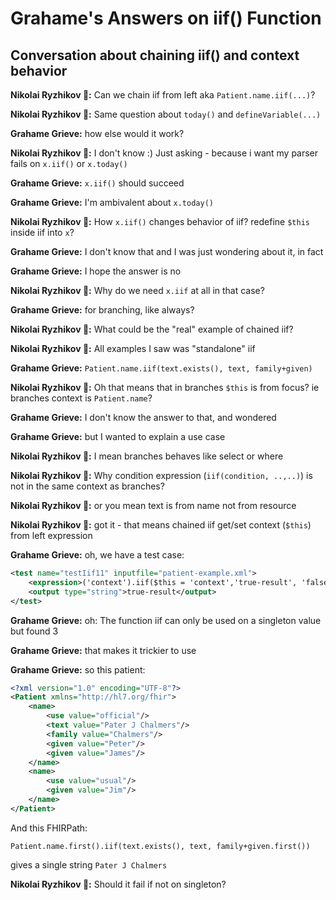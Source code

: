 # Grahame's Answers on iif() Function

## Conversation about chaining iif() and context behavior

**Nikolai Ryzhikov 🐬:** Can we chain iif from left aka `Patient.name.iif(...)`?

**Nikolai Ryzhikov 🐬:** Same question about `today()` and `defineVariable(...)`

**Grahame Grieve:** how else would it work?

**Nikolai Ryzhikov 🐬:** I don't know :) Just asking - because i want my parser fails on `x.iif()` or `x.today()`

**Grahame Grieve:** `x.iif()` should succeed

**Grahame Grieve:** I'm ambivalent about `x.today()`

**Nikolai Ryzhikov 🐬:** How `x.iif()` changes behavior of iif? redefine `$this` inside iif into `x`?

**Grahame Grieve:** I don't know that and I was just wondering about it, in fact

**Grahame Grieve:** I hope the answer is no

**Nikolai Ryzhikov 🐬:** Why do we need `x.iif` at all in that case?

**Grahame Grieve:** for branching, like always?

**Nikolai Ryzhikov 🐬:** What could be the "real" example of chained iif?

**Nikolai Ryzhikov 🐬:** All examples I saw was "standalone" iif

**Grahame Grieve:** `Patient.name.iif(text.exists(), text, family+given)`

**Nikolai Ryzhikov 🐬:** Oh that means that in branches `$this` is from focus? ie branches context is `Patient.name`?

**Grahame Grieve:** I don't know the answer to that, and wondered

**Grahame Grieve:** but I wanted to explain a use case

**Nikolai Ryzhikov 🐬:** I mean branches behaves like select or where

**Nikolai Ryzhikov 🐬:** Why condition expression (`iif(condition, ..,..)`) is not in the same context as branches?

**Nikolai Ryzhikov 🐬:** or you mean text is from name not from resource

**Nikolai Ryzhikov 🐬:** got it - that means chained iif get/set context (`$this`) from left expression

**Grahame Grieve:** oh, we have a test case:

```xml
<test name="testIif11" inputfile="patient-example.xml">
    <expression>('context').iif($this = 'context','true-result', 'false-result')</expression>
    <output type="string">true-result</output>
</test>
```

**Grahame Grieve:** oh: The function iif can only be used on a singleton value but found 3

**Grahame Grieve:** that makes it trickier to use

**Grahame Grieve:** so this patient:

```xml
<?xml version="1.0" encoding="UTF-8"?>
<Patient xmlns="http://hl7.org/fhir">
    <name>
        <use value="official"/>
        <text value="Pater J Chalmers"/>
        <family value="Chalmers"/>
        <given value="Peter"/>
        <given value="James"/>
    </name>
    <name>
        <use value="usual"/>
        <given value="Jim"/>
    </name>
</Patient>
```

And this FHIRPath:
```
Patient.name.first().iif(text.exists(), text, family+given.first())
```

gives a single string `Pater J Chalmers`

**Nikolai Ryzhikov 🐬:** Should it fail if not on singleton?